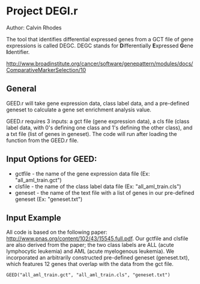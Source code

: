 # Project DEGI.r

Author: Calvin Rhodes

The tool that identifies differential expressed genes from a GCT file of gene expressions is called DEGC. DEGC stands for **D**ifferentially **E**xpressed **G**ene **I**dentifier.

http://www.broadinstitute.org/cancer/software/genepattern/modules/docs/ComparativeMarkerSelection/10

## General
GEED.r will take gene expression data, class label data, and a pre-defined geneset to calculate a gene set enrichment analysis value.

GEED.r requires 3 inputs: a gct file (gene expression data), a cls file (class label data, with 0's defining one class and 1's defining the other class), and a txt file (list of genes in geneset). The code will run after loading the function from the GEED.r file.

## Input Options for GEED:

* gctfile - the name of the gene expression data file (Ex: "all_aml_train.gct")
* clsfile - the name of the class label data file (Ex: "all_aml_train.cls")
* geneset - the name of the text file with a list of genes in our pre-defined geneset (Ex: "geneset.txt")

## Input Example

All code is based on the following paper: http://www.pnas.org/content/102/43/15545.full.pdf. Our gctfile and clsfile are also derived from the paper; the two class labels are ALL (acute lymphocytic leukemia) and AML (acute myelogenous leukemia). We incorporated an arbitrarily constructed pre-defined geneset (geneset.txt), which features 12 genes that overlap with the data from the gct file.

```{r}
GEED("all_aml_train.gct", "all_aml_train.cls", "geneset.txt")
```

